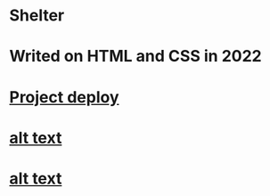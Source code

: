 # Shelter
# Writed on HTML and CSS in 2022
# [Project deploy](https://alexanderkrat.github.io/shelter/)
# [alt text](https://i.imgur.com/by6Y7SK.png)
# [alt text](https://i.imgur.com/J3wqsoN.png)
